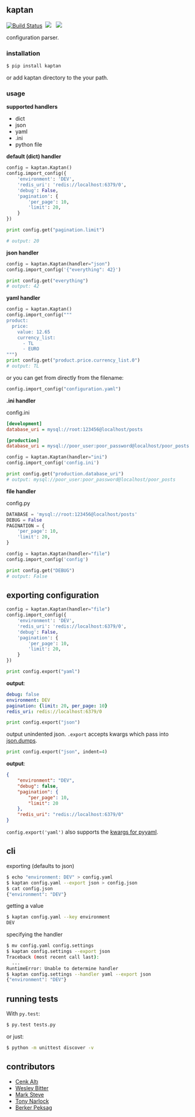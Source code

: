 ## kaptan ##

[![Build Status](https://travis-ci.org/emre/kaptan.png)](https://travis-ci.org/emre/kaptan)&nbsp; <img src= "https://pypip.in/v/kaptan/badge.png"> &nbsp; <img src="https://pypip.in/d/kaptan/badge.png">

configuration parser.

### installation 

```sh
$ pip install kaptan
```

or add kaptan directory to the your path.

### usage ###

**supported handlers**

- dict
- json
- yaml
- .ini
- python file
    
**default (dict) handler**

```py
config = kaptan.Kaptan()
config.import_config({
    'environment': 'DEV',
    'redis_uri': 'redis://localhost:6379/0',
    'debug': False,
    'pagination': {
        'per_page': 10,
        'limit': 20,
    }
})

print config.get("pagination.limit")

# output: 20
```

**json handler**

```py
config = kaptan.Kaptan(handler="json")
config.import_config('{"everything": 42}')

print config.get("everything")
# output: 42
```

**yaml handler**

```py
config = kaptan.Kaptan()
config.import_config("""
product:
  price:
    value: 12.65
    currency_list:
      - TL
      - EURO
""")
print config.get("product.price.currency_list.0")
# output: TL
```

or you can get from directly from the filename:

```py
config.import_config("configuration.yaml")
```

**.ini handler**

config.ini

```ini
[development]
database_uri = mysql://root:123456@localhost/posts

[production]
database_uri = mysql://poor_user:poor_password@localhost/poor_posts
```

```py
config = kaptan.Kaptan(handler="ini")
config.import_config('config.ini')

print config.get("production.database_uri")
# output: mysql://poor_user:poor_password@localhost/poor_posts
```

**file handler**

config.py

```py
DATABASE = 'mysql://root:123456@localhost/posts'
DEBUG = False
PAGINATION = {
    'per_page': 10,
    'limit': 20,
}
```

```py
config = kaptan.Kaptan(handler="file")
config.import_config('config')

print config.get("DEBUG")
# output: False
```

## exporting configuration

```py
config = kaptan.Kaptan(handler="file")
config.import_config({
    'environment': 'DEV',
    'redis_uri': 'redis://localhost:6379/0',
    'debug': False,
    'pagination': {
        'per_page': 10,
        'limit': 20,
    }
})

```

```py
print config.export("yaml")
```

**output**:

```yaml
debug: false
environment: DEV
pagination: {limit: 20, per_page: 10}
redis_uri: redis://localhost:6379/0
```

```py
print config.export("json")
```

output unindented json. ``.export`` accepts kwargs which pass into
[json.dumps](http://docs.python.org/2/library/json.html#json.dump).

```py
print config.export("json", indent=4)
```

**output**:

```json
{
    "environment": "DEV",
    "debug": false,
    "pagination": {
        "per_page": 10,
        "limit": 20
    },
    "redis_uri": "redis://localhost:6379/0"
}
```

``config.export('yaml')`` also supports the [kwargs for pyyaml](http://pyyaml.org/wiki/PyYAMLDocumentation#Dumper).

## cli

exporting (defaults to json)

```sh
$ echo "environment: DEV" > config.yaml
$ kaptan config.yaml --export json > config.json
$ cat config.json
{"environment": "DEV"}
```

getting a value

```sh
$ kaptan config.yaml --key environment
DEV
```

specifying the handler

```sh
$ mv config.yaml config.settings
$ kaptan config.settings --export json
Traceback (most recent call last):
  ...
RuntimeError: Unable to determine handler
$ kaptan config.settings --handler yaml --export json
{"environment": "DEV"}
```

## running tests

With `py.test`:

```sh
$ py.test tests.py
```

or just:

```sh
$ python -m unittest discover -v
```

## contributors

- [Cenk Altı](http://github.com/cenkalti)
- [Wesley Bitter](http://github.com/Wessie)
- [Mark Steve](http://github.com/marksteve)
- [Tony Narlock](http://github.com/tony)
- [Berker Peksag](http://github.com/berkerpeksag)
